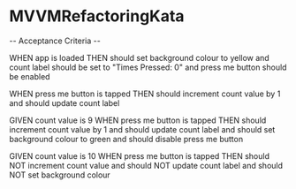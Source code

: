 # MVVMRefactoringKata

 -- Acceptance Criteria --
 
 WHEN  app is loaded
 THEN  should set background colour to yellow
 and   count label should be set to "Times Pressed: 0"
 and   press me button should be enabled
 
 WHEN  press me button is tapped
 THEN  should increment count value by 1
 and   should update count label
 
 GIVEN count value is 9
 WHEN  press me button is tapped
 THEN  should increment count value by 1
 and   should update count label
 and   should set background colour to green
 and   should disable press me button
 
 GIVEN count value is 10
 WHEN  press me button is tapped
 THEN  should NOT increment count value
 and   should NOT update count label
 and   should NOT set background colour

